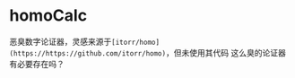 # homoCalc
恶臭数字论证器，灵感来源于`[itorr/homo](https://https://github.com/itorr/homo)`，但未使用其代码
这么臭的论证器有必要存在吗？
